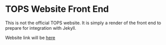 # TOPS Website Front End

This is not the official TOPS website.  It is simply a render of the front end to prepare for integration with Jekyll.

Website link will be [here](https://bressler1995.github.io/TOPS-Website-Development/)